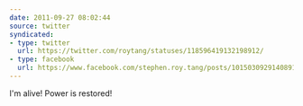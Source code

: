 ```yaml
---
date: 2011-09-27 08:02:44
source: twitter
syndicated:
- type: twitter
  url: https://twitter.com/roytang/statuses/118596419132198912/
- type: facebook
  url: https://www.facebook.com/stephen.roy.tang/posts/10150309291408912
---
```


I'm alive! Power is restored!